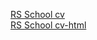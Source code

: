 [RS School cv](https://mrHoft.github.io/rsschool-cv/cv)<br/>
[RS School cv-html](https://mrHoft.github.io/rsschool-cv/)<br/>
